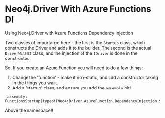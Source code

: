 # Neo4j.Driver With Azure Functions DI


Using Neo4j.Driver with Azure Functions Dependency Injection

Two classes of importance here - the first is the `Startup` class, which constructs the Driver and adds it to the builder.
The second is the actual `DriverWithDI` class, and the injection of the `IDriver` is done in the constructor.

So. If you create an Azure Function you will need to do a few things:

1. Change the 'function' - make it non-static, and add a constructor taking in the things you want.
2. Add a 'startup' class, and ensure you add the `assembly` bit!
```
[assembly: FunctionsStartup(typeof(Neo4jDriver.AzureFunction.DependencyInjection.Startup))]
```
Above the namespace!!